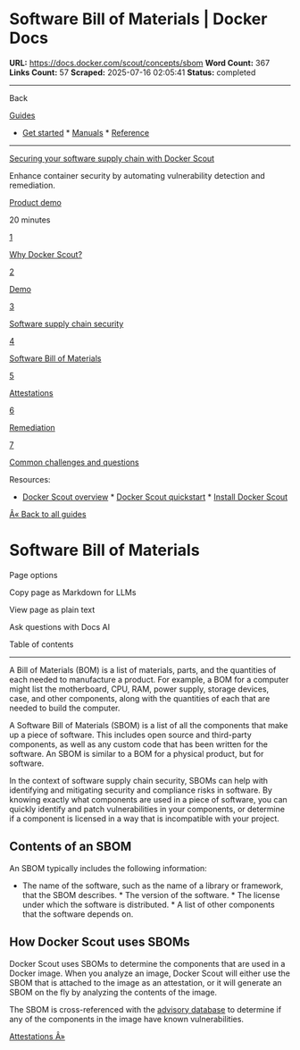# Software Bill of Materials | Docker Docs

**URL:** https://docs.docker.com/scout/concepts/sbom
**Word Count:** 367
**Links Count:** 57
**Scraped:** 2025-07-16 02:05:41
**Status:** completed

---

Back

[Guides](https://docs.docker.com/guides/)

  * [Get started](https://docs.docker.com/get-started/)   * [Manuals](https://docs.docker.com/manuals/)   * [Reference](https://docs.docker.com/reference/)

* * *

[Securing your software supply chain with Docker Scout](https://docs.docker.com/guides/docker-scout/)

Enhance container security by automating vulnerability detection and remediation.

[ Product demo](https://docs.docker.com/tags/product-demo/)

20 minutes

[1](https://docs.docker.com/guides/docker-scout/why/)

[Why Docker Scout?](https://docs.docker.com/guides/docker-scout/why/)

[2](https://docs.docker.com/guides/docker-scout/demo/)

[Demo](https://docs.docker.com/guides/docker-scout/demo/)

[3](https://docs.docker.com/guides/docker-scout/s3c/)

[Software supply chain security](https://docs.docker.com/guides/docker-scout/s3c/)

[4](https://docs.docker.com/guides/docker-scout/sbom/)

[Software Bill of Materials](https://docs.docker.com/guides/docker-scout/sbom/)

[5](https://docs.docker.com/guides/docker-scout/attestations/)

[Attestations](https://docs.docker.com/guides/docker-scout/attestations/)

[6](https://docs.docker.com/guides/docker-scout/remediation/)

[Remediation](https://docs.docker.com/guides/docker-scout/remediation/)

[7](https://docs.docker.com/guides/docker-scout/common-questions/)

[Common challenges and questions](https://docs.docker.com/guides/docker-scout/common-questions/)

Resources:

  * [Docker Scout overview](https://docs.docker.com/scout/)   * [Docker Scout quickstart](https://docs.docker.com/scout/quickstart/)   * [Install Docker Scout](https://docs.docker.com/scout/install/)

[Â« Back to all guides](https://docs.docker.com/guides/)

# Software Bill of Materials

Page options

Copy page as Markdown for LLMs

View page as plain text

Ask questions with Docs AI

Table of contents

* * *

A Bill of Materials \(BOM\) is a list of materials, parts, and the quantities of each needed to manufacture a product. For example, a BOM for a computer might list the motherboard, CPU, RAM, power supply, storage devices, case, and other components, along with the quantities of each that are needed to build the computer.

A Software Bill of Materials \(SBOM\) is a list of all the components that make up a piece of software. This includes open source and third-party components, as well as any custom code that has been written for the software. An SBOM is similar to a BOM for a physical product, but for software.

In the context of software supply chain security, SBOMs can help with identifying and mitigating security and compliance risks in software. By knowing exactly what components are used in a piece of software, you can quickly identify and patch vulnerabilities in your components, or determine if a component is licensed in a way that is incompatible with your project.

## Contents of an SBOM

An SBOM typically includes the following information:

  * The name of the software, such as the name of a library or framework, that the SBOM describes.   * The version of the software.   * The license under which the software is distributed.   * A list of other components that the software depends on.

## How Docker Scout uses SBOMs

Docker Scout uses SBOMs to determine the components that are used in a Docker image. When you analyze an image, Docker Scout will either use the SBOM that is attached to the image as an attestation, or it will generate an SBOM on the fly by analyzing the contents of the image.

The SBOM is cross-referenced with the [advisory database](https://docs.docker.com/scout/deep-dive/advisory-db-sources/) to determine if any of the components in the image have known vulnerabilities.

[Attestations Â»](https://docs.docker.com/guides/docker-scout/attestations/)